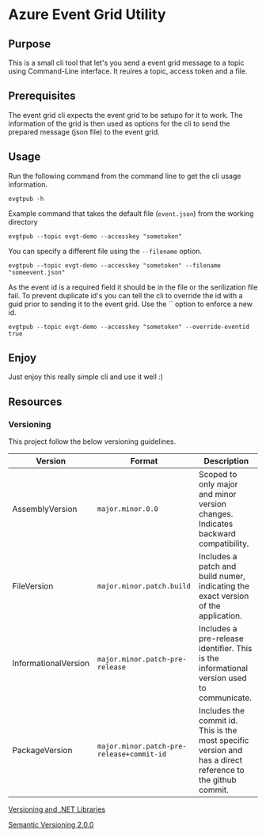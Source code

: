 # Azure Event Grid Utility

## Purpose

This is a small cli tool that let's you send a event grid message to a topic using Command-Line interface. It reuires a topic, access token and a file.

## Prerequisites

The event grid cli expects the event grid to be setupo for it to work. The information of the grid is then used as options for the cli to send the prepared message (json file) to the event grid.

## Usage

Run the following command from the command line to get the cli usage information.

`evgtpub -h`

Example command that takes the default file (`event.json`) from the working directory

`evgtpub --topic evgt-demo --accesskey "sometoken"`

You can specify a different file using the `--filename` option.

`evgtpub --topic evgt-demo --accesskey "sometoken" --filename "someevent.json"`

As the event id is a required field it should be in the file or the serilization file fail. To prevent duplicate id's you can tell the cli to override the id with a guid prior to sending it to the event grid. Use the `` option to enforce a new id.

`evgtpub --topic evgt-demo --accesskey "sometoken" --override-eventid true`

## Enjoy

Just enjoy this really simple cli and use it well :)

## Resources

### Versioning

This project follow the below versioning guidelines.

| Version              | Format                                    | Description |
| -------------------- | ----------------------------------------- | ----------- |
| AssemblyVersion      | `major.minor.0.0`                         | Scoped to only major and minor version changes. Indicates backward compatibility. |
| FileVersion          | `major.minor.patch.build`                 | Includes a patch and build numer, indicating the exact version of the application. |
| InformationalVersion | `major.minor.patch-pre-release`           | Includes a pre-release identifier. This is the informational version used to communicate. |
| PackageVersion       | `major.minor.patch-pre-release+commit-id` | Includes the commit id. This is the most specific version and has a direct reference to the github commit. |

[Versioning and .NET Libraries](https://docs.microsoft.com/en-us/dotnet/standard/library-guidance/versioning)

[Semantic Versioning 2.0.0](https://semver.org/)